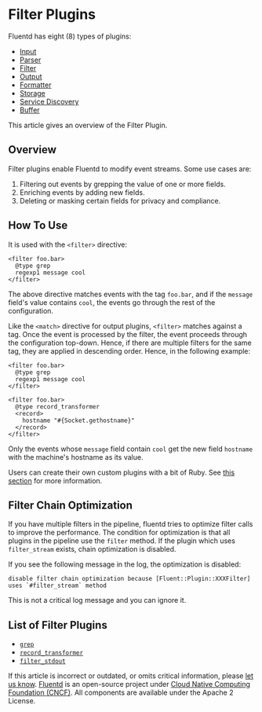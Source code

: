 # Filter Plugins

Fluentd has eight \(8\) types of plugins:

* [Input](../input/)
* [Parser](../parser/)
* [Filter](./)
* [Output](../output/)
* [Formatter](../formatter/)
* [Storage](../storage/)
* [Service Discovery](../service_discovery/)
* [Buffer](../buffer/)

This article gives an overview of the Filter Plugin.

## Overview

Filter plugins enable Fluentd to modify event streams. Some use cases are:

1. Filtering out events by grepping the value of one or more fields.
2. Enriching events by adding new fields.
3. Deleting or masking certain fields for privacy and compliance.

## How To Use

It is used with the `<filter>` directive:

```text
<filter foo.bar>
  @type grep
  regexp1 message cool
</filter>
```

The above directive matches events with the tag `foo.bar`, and if the `message` field's value contains `cool`, the events go through the rest of the configuration.

Like the `<match>` directive for output plugins, `<filter>` matches against a tag. Once the event is processed by the filter, the event proceeds through the configuration top-down. Hence, if there are multiple filters for the same tag, they are applied in descending order. Hence, in the following example:

```text
<filter foo.bar>
  @type grep
  regexp1 message cool
</filter>

<filter foo.bar>
  @type record_transformer
  <record>
    hostname "#{Socket.gethostname}"
  </record>
</filter>
```

Only the events whose `message` field contain `cool` get the new field `hostname` with the machine's hostname as its value.

Users can create their own custom plugins with a bit of Ruby. See [this section](../plugin-development/#filter-plugins) for more information.

## Filter Chain Optimization

If you have multiple filters in the pipeline, fluentd tries to optimize filter calls to improve the performance. The condition for optimization is that all plugins in the pipeline use the `filter` method. If the plugin which uses `filter_stream` exists, chain optimization is disabled.

If you see the following message in the log, the optimization is disabled:

```text
disable filter chain optimization because [Fluent::Plugin::XXXFilter] uses `#filter_stream` method
```

This is not a critical log message and you can ignore it.

## List of Filter Plugins

* [`grep`](grep.md)
* [`record_transformer`](record_transformer.md)
* [`filter_stdout`](stdout.md)

If this article is incorrect or outdated, or omits critical information, please [let us know](https://github.com/fluent/fluentd-docs-gitbook/issues?state=open). [Fluentd](http://www.fluentd.org/) is an open-source project under [Cloud Native Computing Foundation \(CNCF\)](https://cncf.io/). All components are available under the Apache 2 License.

